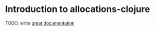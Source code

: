 # Introduction to allocations-clojure

TODO: write [great documentation](http://jacobian.org/writing/what-to-write/)
